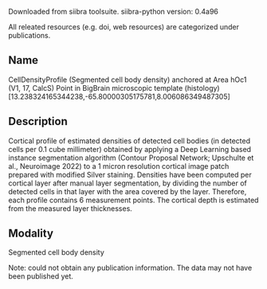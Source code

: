 
Downloaded from siibra toolsuite.
siibra-python version: 0.4a96

All releated resources (e.g. doi, web resources) are categorized under publications.

Name
----
CellDensityProfile (Segmented cell body density) anchored at Area hOc1 (V1, 17, CalcS) Point in BigBrain microscopic template (histology) [13.238324165344238,-65.80000305175781,8.006086349487305]

Description
-----------
Cortical profile of estimated densities of detected cell bodies (in detected cells per 0.1 cube millimeter) obtained by applying a Deep Learning based instance segmentation algorithm (Contour Proposal Network; Upschulte et al., Neuroimage 2022) to a 1 micron resolution cortical image patch prepared with modified Silver staining. Densities have been computed per cortical layer after manual layer segmentation, by dividing the number of detected cells in that layer with the area covered by the layer. Therefore, each profile contains 6 measurement points. The cortical depth is estimated from the measured layer thicknesses.

Modality
--------
Segmented cell body density

Note: could not obtain any publication information. The data may not have been published yet.
